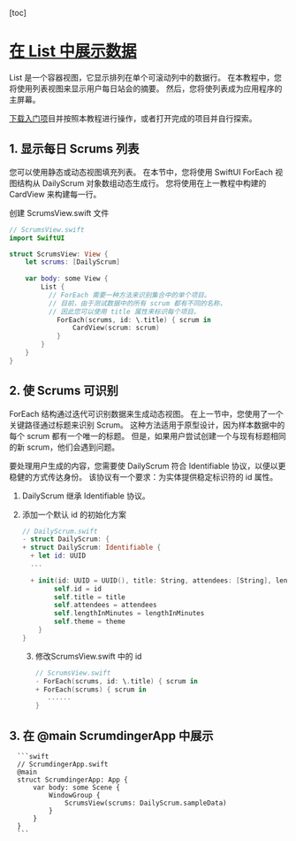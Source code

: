 [toc]

# [在 List 中展示数据](https://developer.apple.com/tutorials/app-dev-training/displaying-data-in-a-list)

List 是一个容器视图，它显示排列在单个可滚动列中的数据行。 在本教程中，您将使用列表视图来显示用户每日站会的摘要。 然后，您将使列表成为应用程序的主屏幕。

[下载入门项](https://docs-assets.developer.apple.com/published/9141586597c821971f959f3e3668e139/600/DisplayingDataInAList.zip)目并按照本教程进行操作，或者打开完成的项目并自行探索。

## 1. 显示每日 Scrums 列表

您可以使用静态或动态视图填充列表。 在本节中，您将使用 SwiftUI ForEach 视图结构从 DailyScrum 对象数组动态生成行。 您将使用在上一教程中构建的 CardView 来构建每一行。

创建 ScrumsView.swift 文件

```swift
// ScrumsView.swift
import SwiftUI

struct ScrumsView: View {
    let scrums: [DailyScrum]
    
    var body: some View {
        List {
          // ForEach 需要一种方法来识别集合中的单个项目。 
          // 目前，由于测试数据中的所有 scrum 都有不同的名称，
          // 因此您可以使用 title 属性来标识每个项目。
            ForEach(scrums, id: \.title) { scrum in
                CardView(scrum: scrum)
            }
        }
    }
}
```

## 2. 使 Scrums 可识别

ForEach 结构通过迭代可识别数据来生成动态视图。 在上一节中，您使用了一个关键路径通过标题来识别 Scrum。 这种方法适用于原型设计，因为样本数据中的每个 scrum 都有一个唯一的标题。 但是，如果用户尝试创建一个与现有标题相同的新 scrum，他们会遇到问题。

要处理用户生成的内容，您需要使 DailyScrum 符合 Identifiable 协议，以便以更稳健的方式传达身份。 该协议有一个要求：为实体提供稳定标识符的 id 属性。

1. DailyScrum 继承 Identifiable 协议。 

1. 添加一个默认 id 的初始化方案

   ```swift
   // DailyScrum.swift
   - struct DailyScrum: {
   + struct DailyScrum: Identifiable {
     + let id: UUID
     ...
     
     + init(id: UUID = UUID(), title: String, attendees: [String], lengthInMinutes: Int, theme: Theme) {
           self.id = id
           self.title = title
           self.attendees = attendees
           self.lengthInMinutes = lengthInMinutes
           self.theme = theme
       }
   }
   ```
   
   3. 修改ScrumsView.swift 中的 id 
   
      ```swift
      // ScrumsView.swift
      - ForEach(scrums, id: \.title) { scrum in 
      + ForEach(scrums) { scrum in 
         ......
      }
      ```
   
## 3. 在 @main ScrumdingerApp 中展示

      ```swift
      // ScrumdingerApp.swift
      @main
      struct ScrumdingerApp: App {
          var body: some Scene {
              WindowGroup {
                  ScrumsView(scrums: DailyScrum.sampleData)
              }
          }
      }
      ```

